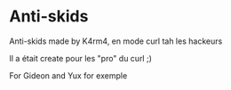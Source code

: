 # Anti-skids
Anti-skids made by K4rm4, en mode curl tah les hackeurs

Il a était create pour les "pro" du curl ;)

For Gideon and Yux for exemple
